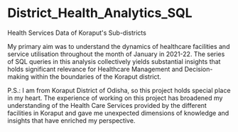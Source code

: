 # District_Health_Analytics_SQL

Health Services Data of Koraput's Sub-districts

My primary aim was to understand the dynamics of healthcare facilities and service utilisation throughout the month of January in 2021-22. The series of SQL queries in this analysis collectively yields substantial insights that holds significant relevance for Healthcare Management and Decision-making within the boundaries of the Koraput district.

P.S.: I am from Koraput District of Odisha, so this project holds special place in my heart. The experience of working on this project has broadened my understanding of the Health Care Services provided by the different facilities in Koraput and gave me unexpected dimensions of knowledge and insights that have enriched my perspective.

